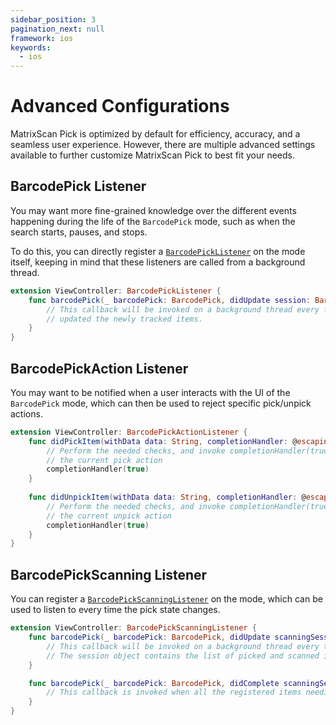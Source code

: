 ```yaml
---
sidebar_position: 3
pagination_next: null
framework: ios
keywords:
  - ios
---
```


# Advanced Configurations

MatrixScan Pick is optimized by default for efficiency, accuracy, and a seamless user experience. However, there are multiple advanced settings available to further customize MatrixScan Pick to best fit your needs.

## BarcodePick Listener

You may want more fine-grained knowledge over the different events happening during the life of the `BarcodePick` mode, such as when the search starts, pauses, and stops.

To do this, you can directly register a [`BarcodePickListener`](https://docs.scandit.com/data-capture-sdk/ios/barcode-capture/api/barcode-pick-listener.html#interface-scandit.datacapture.barcode.pick.IBarcodePickListener) on the mode itself, keeping in mind that these listeners are called from a background thread.

```swift
extension ViewController: BarcodePickListener {
    func barcodePick(_ barcodePick: BarcodePick, didUpdate session: BarcodePickSession) {
        // This callback will be invoked on a background thread every frame. The session object contains
        // updated the newly tracked items.
    }
}
```

## BarcodePickAction Listener

You may want to be notified when a user interacts with the UI of the `BarcodePick` mode, which can then be used to reject specific pick/unpick actions.

```swift
extension ViewController: BarcodePickActionListener {
    func didPickItem(withData data: String, completionHandler: @escaping (Bool) -> Void) {
        // Perform the needed checks, and invoke completionHandler(true/false) to allow/reject
        // the current pick action
        completionHandler(true)
    }
    
    func didUnpickItem(withData data: String, completionHandler: @escaping (Bool) -> Void) {
        // Perform the needed checks, and invoke completionHandler(true/false) to allow/reject
        // the current unpick action
        completionHandler(true)
    }
}
```

## BarcodePickScanning Listener

You can register a [`BarcodePickScanningListener`](https://docs.scandit.com/data-capture-sdk/ios/barcode-capture/api/barcode-pick-scanning-listener.html#interface-scandit.datacapture.barcode.pick.IBarcodePickScanningListener) on the mode, which can be used to listen to every time the pick state changes.

```swift
extension ViewController: BarcodePickScanningListener {
    func barcodePick(_ barcodePick: BarcodePick, didUpdate scanningSession: BarcodePickScanningSession) {
        // This callback will be invoked on a background thread every time the picked state of some item changes.
        // The session object contains the list of picked and scanned items.
    }

    func barcodePick(_ barcodePick: BarcodePick, didComplete scanningSession: BarcodePickScanningSession) {
        // This callback is invoked when all the registered items needing picking have been picked.
    }
}
```